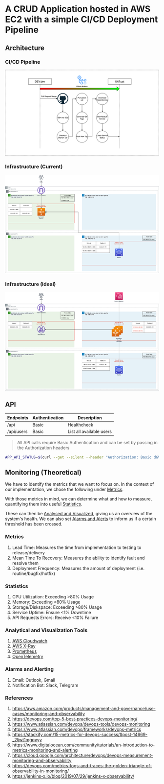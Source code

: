 # A CRUD Application hosted in AWS EC2 with a simple CI/CD Deployment Pipeline

## Architecture

### CI/CD Pipeline

![symbiosis_cicd](./diagram/symbiosis-cicd.drawio.png?raw=true)

### Infrastructure (Current)

![symbiosis_architecture](./diagram/symbiosis_infra_current.drawio.png?raw=true)

### Infrastructure (Ideal)

![symbiosis_architecture](./diagram/symbiosis_infra.drawio.png?raw=true)

## API

| Endpoints  | Authentication | Description              |
| ---------- | -------------- | ------------------------ |
| /api       | Basic          | Healthcheck              |
| /api/users | Basic          | List all available users |

> All API calls require Basic Authentication and can be set by passing in the Authorization headers

```bash
APP_API_STATUS=$(curl --get --silent --header "Authorization: Basic dGVzdDp0ZXN0MTIz" http://127.0.0.1:3000/api | jq .status)
```

## Monitoring (Theoretical)

We have to identify the metrics that we want to focus on. In the context of our implementation, we chose the following under [Metrics](#metrics).

With those metrics in mind, we can determine what and how to measure, quantifying them into useful [Statistics](#statistics).

These can then be [Analysed and Visualized](#visualization-and-analytical-tools), giving us an overview of the system's health. We can also set [Alarms and Alerts](#alarms--alerting) to inform us if a certain threshold has been crossed.

### Metrics

1. Lead Time: Measures the time from implementation to testing to release/delivery
2. Mean Time To Recovery: Measures the ability to identify fault and resolve them
3. Deployment Frequency: Measures the amount of deployment (i.e. routine/bugfix/hotfix)

### Statistics

1. CPU Utilization: Exceeding >80% Usage
2. Memory: Exceeding >80% Usage
3. Storage/Diskspace: Exceeding >80% Usage
4. Service Uptime: Ensure <1% Downtime
5. API Requests Errors: Receive <10% Failure

### Analytical and Visualization Tools

1. [AWS Cloudwatch](https://docs.aws.amazon.com/AmazonCloudWatch/latest/logs/QuickStartEC2Instance.html)
2. [AWS X-Ray](https://docs.aws.amazon.com/xray/latest/devguide/xray-sdk-nodejs-configuration.html)
3. [Prometheus](https://prometheus.io/docs/prometheus/latest/getting_started/)
4. [OpenTelemetry](https://opentelemetry.io/docs/instrumentation/js/getting-started/nodejs/)

### Alarms and Alerting

1. Email: Outlook, Gmail
2. Notification Bot: Slack, Telegram

### References

1. https://aws.amazon.com/products/management-and-governance/use-cases/monitoring-and-observability
2. https://devops.com/top-5-best-practices-devops-monitoring/
3. https://www.atlassian.com/devops/devops-tools/devops-monitoring
4. https://www.atlassian.com/devops/frameworks/devops-metrics
5. https://stackify.com/15-metrics-for-devops-success/#post-14669-_2ljwt1mgqvyy
6. https://www.digitalocean.com/community/tutorials/an-introduction-to-metrics-monitoring-and-alerting
7. https://cloud.google.com/architecture/devops/devops-measurement-monitoring-and-observability
8. https://devops.com/metrics-logs-and-traces-the-golden-triangle-of-observability-in-monitoring/
9. https://jenkins-x.io/blog/2019/07/29/jenkins-x-observability/
